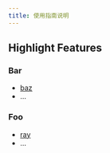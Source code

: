 ```yaml
---
title: 使用指南说明
---
```


## Highlight Features

### Bar

- [baz](bar/baz.md)
- ...

### Foo

- [ray](foo/ray.md)
- ...
